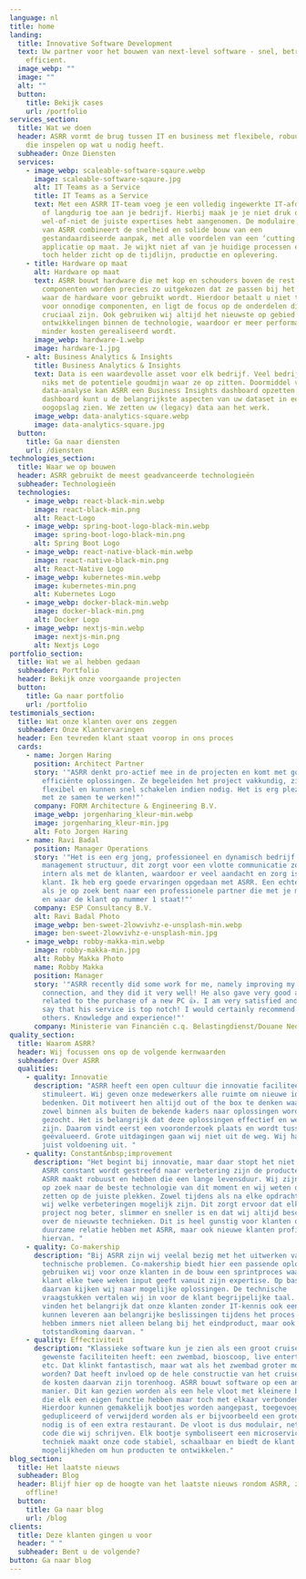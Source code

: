 ```yaml
---
language: nl
title: home
landing:
  title: Innovative Software Development
  text: Uw partner voor het bouwen van next-level software - snel, betrouwbaar en
    efficient.
  image_webp: ""
  image: ""
  alt: ""
  button:
    title: Bekijk cases
    url: /portfolio
services_section:
  title: Wat we doen
  header: ASRR vormt de brug tussen IT en business met flexibele, robuuste teams
    die inspelen op wat u nodig heeft.
  subheader: Onze Diensten
  services:
    - image_webp: scaleable-software-sqaure.webp
      image: scaleable-software-sqaure.jpg
      alt: IT Teams as a Service
      title: IT Teams as a Service
      text: Met een ASRR IT-team voeg je een volledig ingewerkte IT-afdeling tijdelijk
        of langdurig toe aan je bedrijf. Hierbij maak je je niet druk over of je
        wel-of-niet de juiste expertises hebt aangenomen. De modulaire aanpak
        van ASRR combineert de snelheid en solide bouw van een
        gestandaardiseerde aanpak, met alle voordelen van een ‘cutting edge’
        applicatie op maat. Je wijkt niet af van je huidige processen en houdt
        toch helder zicht op de tijdlijn, productie en oplevering.
    - title: Hardware op maat
      alt: Hardware op maat
      text: ASRR bouwt hardware die met kop en schouders boven de rest uitsteekt. De
        componenten worden precies zo uitgekozen dat ze passen bij het proces
        waar de hardware voor gebruikt wordt. Hierdoor betaalt u niet te veel
        voor onnodige componenten, en ligt de focus op de onderdelen die
        cruciaal zijn. Ook gebruiken wij altijd het nieuwste op gebied van
        ontwikkelingen binnen de technologie, waardoor er meer performance voor
        minder kosten gerealiseerd wordt.
      image_webp: hardware-1.webp
      image: hardware-1.jpg
    - alt: Business Analytics & Insights
      title: Business Analytics & Insights
      text: Data is een waardevolle asset voor elk bedrijf. Veel bedrijven doen echter
        niks met de potentiele goudmijn waar ze op zitten. Doormiddel van een
        data-analyse kan ASRR een Business Insights dashboard opzetten. In zo’n
        dashboard kunt u de belangrijkste aspecten van uw dataset in een
        oogopslag zien. We zetten uw (legacy) data aan het werk.
      image_webp: data-analytics-square.webp
      image: data-analytics-square.jpg
  button:
    title: Ga naar diensten
    url: /diensten
technologies_section:
  title: Waar we op bouwen
  header: ASRR gebruikt de meest geadvanceerde technologieën
  subheader: Technologieën
  technologies:
    - image_webp: react-black-min.webp
      image: react-black-min.png
      alt: React-Logo
    - image_webp: spring-boot-logo-black-min.webp
      image: spring-boot-logo-black-min.png
      alt: Spring Boot Logo
    - image_webp: react-native-black-min.webp
      image: react-native-black-min.png
      alt: React-Native Logo
    - image_webp: kubernetes-min.webp
      image: kubernetes-min.png
      alt: Kubernetes Logo
    - image_webp: docker-black-min.webp
      image: docker-black-min.png
      alt: Docker Logo
    - image_webp: nextjs-min.webp
      image: nextjs-min.png
      alt: Nextjs Logo
portfolio_section:
  title: Wat we al hebben gedaan
  subheader: Portfolio
  header: Bekijk onze voorgaande projecten
  button:
    title: Ga naar portfolio
    url: /portfolio
testimonials_section:
  title: Wat onze klanten over ons zeggen
  subheader: Onze Klantervaringen
  header: Een tevreden klant staat voorop in ons proces
  cards:
    - name: Jorgen Haring
      position: Architect Partner
      story: '"ASRR denkt pro-actief mee in de projecten en komt met goede en
        efficiënte oplossingen. Ze begeleiden het project vakkundig, zijn heel
        flexibel en kunnen snel schakelen indien nodig. Het is erg plezierig om
        met ze samen te werken!"'
      company: FORM Architecture & Engineering B.V.
      image_webp: jorgenharing_kleur-min.webp
      image: jorgenharing_kleur-min.jpg
      alt: Foto Jorgen Haring
    - name: Ravi Badal
      position: Manager Operations
      story: '"Het is een erg jong, professioneel en dynamisch bedrijf met een flat
        management structuur, dit zorgt voor een vlotte communicatie zowel
        intern als met de klanten, waardoor er veel aandacht en zorg is voor de
        klant. Ik heb erg goede ervaringen opgedaan met ASRR. Een echte aanrader
        als je op zoek bent naar een professionele partner die met je meedenkt
        en waar de klant op nummer 1 staat!"'
      company: ESP Consultancy B.V.
      alt: Ravi Badal Photo
      image_webp: ben-sweet-2lowvivhz-e-unsplash-min.webp
      image: ben-sweet-2lowvivhz-e-unsplash-min.jpg
    - image_webp: robby-makka-min.webp
      image: robby-makka-min.jpg
      alt: Robby Makka Photo
      name: Robby Makka
      position: Manager
      story: '"ASRR recently did some work for me, namely improving my internet
        connection, and they did it very well! He also gave very good advise
        related to the purchase of a new PC 👍. I am very satisfied and would
        say that his service is top notch! I would certainly recommend him to
        others. Knowledge and experience!"'
      company: Ministerie van Financiën c.q. Belastingdienst/Douane Nederland
quality_section:
  title: Waarom ASRR?
  header: Wij focussen ons op de volgende kernwaarden
  subheader: Over ASRR
  qualities:
    - quality: Innovatie
      description: "ASRR heeft een open cultuur die innovatie faciliteert en
        stimuleert. Wij geven onze medewerkers alle ruimte om nieuwe ideeën te
        bedenken. Dit motiveert hen altijd out of the box te denken waardoor
        zowel binnen als buiten de bekende kaders naar oplossingen wordt
        gezocht. Het is belangrijk dat deze oplossingen effectief en wenselijk
        zijn. Daarom vindt eerst een vooronderzoek plaats en wordt tussendoor
        geëvalueerd. Grote uitdagingen gaan wij niet uit de weg. Wij halen daar
        juist voldoening uit. "
    - quality: Constant&nbsp;improvement
      description: "Het begint bij innovatie, maar daar stopt het niet. Doordat binnen
        ASRR constant wordt gestreefd naar verbetering zijn de producten die
        ASRR maakt robuust en hebben die een lange levensduur. Wij zijn altijd
        op zoek naar de beste technologie van dit moment en wij weten die in te
        zetten op de juiste plekken. Zowel tijdens als na elke opdracht kijken
        wij welke verbeteringen mogelijk zijn. Dit zorgt ervoor dat elk nieuw
        project nog beter, slimmer en sneller is en dat wij altijd beschikken
        over de nieuwste technieken. Dit is heel gunstig voor klanten die een
        duurzame relatie hebben met ASRR, maar ook nieuwe klanten profiteren
        hiervan. "
    - quality: Co-makership
      description: "Bij ASRR zijn wij veelal bezig met het uitwerken van complexe
        technische problemen. Co-makership biedt hier een passende oplossing. Zo
        gebruiken wij voor onze klanten in de bouw een sprintproces waarin de
        klant elke twee weken input geeft vanuit zijn expertise. Op basis
        daarvan kijken wij naar mogelijke oplossingen. De technische
        vraagstukken vertalen wij in voor de klant begrijpelijke taal. Wij
        vinden het belangrijk dat onze klanten zonder IT-kennis ook een bijdrage
        kunnen leveren aan belangrijke beslissingen tijdens het proces. Zij
        hebben immers niet alleen belang bij het eindproduct, maar ook bij de
        totstandkoming daarvan. "
    - quality: Effectiviteit
      description: "Klassieke software kun je zien als een groot cruiseschip dat alle
        gewenste faciliteiten heeft: een zwembad, bioscoop, live entertainment
        etc. Dat klinkt fantastisch, maar wat als het zwembad groter moet
        worden? Dat heeft invloed op de hele constructie van het cruiseschip en
        de kosten daarvan zijn torenhoog. ASRR bouwt software op een andere
        manier. Dit kan gezien worden als een hele vloot met kleinere bootjes
        die elk een eigen functie hebben maar toch met elkaar verbonden zijn.
        Hierdoor kunnen gemakkelijk bootjes worden aangepast, toegevoegd,
        gedupliceerd of verwijderd worden als er bijvoorbeeld een groter zwembad
        nodig is of een extra restaurant. De vloot is dus modulair, net als de
        code die wij schrijven. Elk bootje symboliseert een microservice. Deze
        techniek maakt onze code stabiel, schaalbaar en biedt de klant eindeloze
        mogelijkheden om hun producten te ontwikkelen."
blog_section:
  title: Het laatste nieuws
  subheader: Blog
  header: Blijf hier op de hoogte van het laatste nieuws rondom ASRR, zowel on-als
    offline!
  button:
    title: Ga naar blog
    url: /blog
clients:
  title: Deze klanten gingen u voor
  header: " "
  subheader: Bent u de volgende?
button: Ga naar blog
---
```

